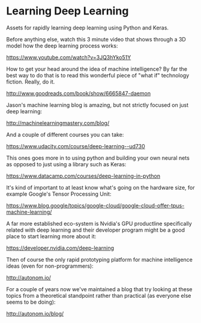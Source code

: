 # Learning Deep Learning 

Assets for rapidly learning deep learning using Python and Keras. 

Before anything else, watch this 3 minute video that shows through a 3D model how the deep learning process works: 

https://www.youtube.com/watch?v=3JQ3hYko51Y

How to get your head around the idea of machine intelligence? By far the best way to do that is to read this wonderful piece of "what if" technology fiction. Really, do it. 

http://www.goodreads.com/book/show/6665847-daemon

Jason's machine learning blog is amazing, but not strictly focused on just deep learning: 

http://machinelearningmastery.com/blog/

And a couple of different courses you can take:

https://www.udacity.com/course/deep-learning--ud730

This ones goes more in to using python and building your own neural nets as opposed to just using a library such as Keras: 

https://www.datacamp.com/courses/deep-learning-in-python

It's kind of important to at least know what's going on the hardware size, for example Google's Tensor Processing Unit:

https://www.blog.google/topics/google-cloud/google-cloud-offer-tpus-machine-learning/

A far more established eco-system is Nvidia's GPU productline specifically related with deep learning and their developer program might be a good place to start learning more about it: 

https://developer.nvidia.com/deep-learning

Then of course the only rapid prototyping platform for machine intelligence ideas (even for non-programmers):

http://autonom.io/

For a couple of years now we've maintained a blog that try looking at these topics from a theoretical standpoint rather than practical (as everyone else seems to be doing): 

http://autonom.io/blog/ 
